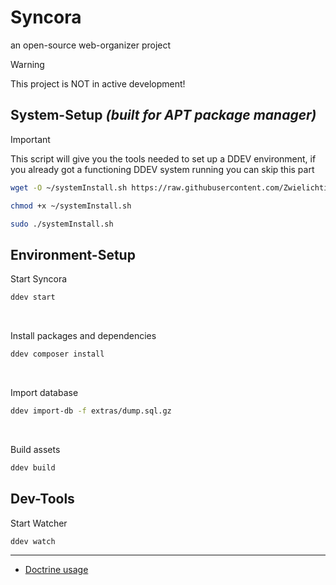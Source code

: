 # Syncora
an open-source web-organizer project

> [!WARNING]  
> This project is NOT in active development!

## System-Setup *(built for APT package manager)*
> [!IMPORTANT]
> This script will give you the tools needed to set up a DDEV environment, if you already got a functioning DDEV system running you can skip this part
```bash
wget -O ~/systemInstall.sh https://raw.githubusercontent.com/Zwielichtig/syncora/refs/heads/master/extras/systemInstall.sh
```
```bash
chmod +x ~/systemInstall.sh
```
```bash
sudo ./systemInstall.sh
```


## Environment-Setup
Start Syncora
```bash
ddev start
```
<br>

Install packages and dependencies
```bash
ddev composer install
```
<br>

Import database
```bash
ddev import-db -f extras/dump.sql.gz
```
<br>

Build assets
```bash
ddev build
```

## Dev-Tools

Start Watcher
```bash
ddev watch
```
___
- [Doctrine usage](/docs/doctrine.md)





